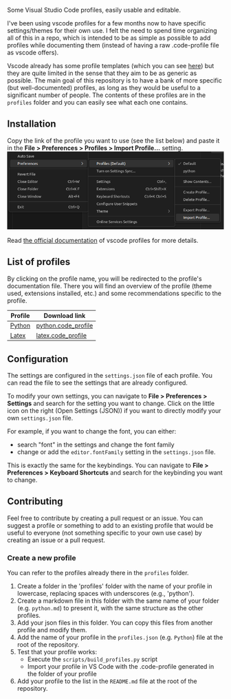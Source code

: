 Some Visual Studio Code profiles, easily usable and editable.

I've been using vscode profiles for a few months now to have specific settings/themes for their own use.
I felt the need to spend time organizing all of this in a repo, which is intended to be as simple as possible
to add profiles while documenting them (instead of having a raw .code-profile file as vscode offers).

Vscode already has some profile templates (which you can see [here](https://code.visualstudio.com/docs/editor/profiles#_python-profile-template))
but they are quite limited in the sense that they aim to be as generic as possible.
The main goal of this repository is to have a bank of more specific (but well-documented) profiles,
as long as they would be useful to a significant number of people.
The contents of these profiles are in the `profiles` folder and
you can easily see what each one contains.

## Installation

Copy the link of the profile you want to use (see the list below) and paste it in the **File > Preferences > Profiles > Import Profile...** setting.
![find the Import Profile setting](doc/image.png)

Read [the official documentation](https://code.visualstudio.com/docs/editor/profiles) of vscode profiles for more details.

## List of profiles

By clicking on the profile name, you will be redirected to the profile's documentation file. There you will find
an overview of the profile (theme used, extensions installed, etc.) and some recommendations specific to the profile.

| Profile                             | Download link                                                |
| ----------------------------------- | ---------------------------------------------------------------- |
| [Python](profiles/python/python.md) | [python.code_profile](profiles/python/python.code-profile?raw=1) |
| [Latex](profiles/latex/latex.md)    | [latex.code_profile](profiles/latex/latex.code-profile?raw=1)    |

## Configuration

The settings are configured in the `settings.json` file of each profile. You can read the file to see the settings that are already configured.

To modify your own settings, you can navigate to **File > Preferences > Settings** and search for the setting you want to change.
Click on the little icon on the right (Open Settings (JSON)) if you want to directly modify your own `settings.json` file.

For example, if you want to change the font, you can either:

- search "font" in the settings and change the font family
- change or add the `editor.fontFamily` setting in the `settings.json` file.

This is exactly the same for the keybindings. You can navigate to **File > Preferences > Keyboard Shortcuts** and search for the keybinding you want to change.

## Contributing

Feel free to contribute by creating a pull request or an issue. You can suggest a profile or something to add to an existing profile
that would be useful to everyone (not something specific to your own use case) by creating an issue or a pull request.

### Create a new profile

You can refer to the profiles already there in the `profiles` folder.

1. Create a folder in the 'profiles' folder with the name of your profile in lowercase, replacing spaces with underscores (e.g., 'python').
2. Create a markdown file in this folder with the same name of your folder (e.g. `python.md`) to present it, with the same structure as the other profiles.
3. Add your json files in this folder. You can copy this files from another profile and modify them.
4. Add the name of your profile in the `profiles.json` (e.g. `Python`) file at the root of the repository.
5. Test that your profile works:
   - Execute the `scripts/build_profiles.py` script
   - Import your profile in VS Code with the .code-profile generated in the folder of your profile
6. Add your profile to the list in the `README.md` file at the root of the repository.
